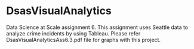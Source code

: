 # DsasVisualAnalytics
Data Science at Scale assignment 6. This assignment uses Seattle data to analyze crime incidents by using Tableau. 
Please refer DsasVisualAnalyticsAss6.3.pdf file for graphs with this project.
